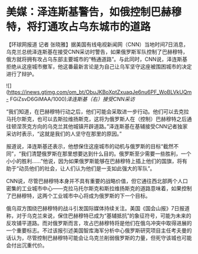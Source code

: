 # 美媒：泽连斯基警告，如俄控制巴赫穆特，将打通攻占乌东城市的道路

【环球网报道 记者
张晓雅】据美国有线电视新闻网（CNN）当地时间7日消息，乌克兰总统泽连斯基在接受CNN采访时警告，如果俄罗斯军队控制了巴赫穆特，俄方就将拥有攻占乌东部主要城市的“畅通道路”。与此同时，CNN说，泽连斯基拒绝从这座城市撤军，他这番最新言论是为自己让乌军坚守这座被围困城市的决定进行了辩护。

![](https://inews.gtimg.com/om_bt/ObuJKBoXptZxuaqJe6nu6PF_WoBLVkUQm-
FGiZsvD6GiMAA/1000)_泽连斯基（右）接受CNN采访_

“我们知道，在巴赫穆特行动之后，他们可能会采取进一步行动。他们可以去克拉马托尔斯克，也可以去斯拉维扬斯克，这将为俄罗斯人在（控制）巴赫穆特之后通往顿涅茨克方向的乌克兰其他城镇开辟道路。”泽连斯基在基辅接受CNN记者独家采访时表示，“这就是我们的人坚守在那里的原因。”

报道说，泽连斯基还表示，他想保住这座城市的动机与俄罗斯的目标“截然不同”，“我们清楚俄罗斯在那里想要达到什么目的。俄罗斯至少需要一些胜利，一个小小的胜利……”他说，因为如果俄罗斯能够在巴赫穆特上插上他们的国旗，将有助于“动员他们的社会，让人们认为他们是一支如此强大的军队”。

CNN说，尽管巴赫穆特本身并不具有重要的战略价值，但它通往西北部两个人口密集的工业城市中心——克拉马托尔斯克和斯拉维扬斯克的道路意味着，如果控制了巴赫穆特，这两个工业城市中心将成为俄罗斯的下一个目标。

俄乌双方围绕巴赫穆特的战斗引发国际媒体持续关注。美国《国会山报》7日报道称，对于乌克兰来说，保住巴赫穆特已成为“基辅抵抗”的象征符号，可能为未来的反攻铺平道路。而对俄罗斯而言，攻占巴赫穆特将是他们在俄乌冲突中取得进展的一个重要标志。不过该报引述美国智库海军分析中心俄罗斯研究项目主任考夫曼的话认为，尽管控制巴赫穆特可能会让乌克兰削弱俄罗斯的力量，但死守该城也可能会付出沉重代价。

